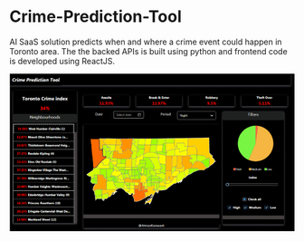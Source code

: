 # Crime-Prediction-Tool

AI SaaS solution predicts when and where a crime event could happen in Toronto area. The the backed APIs is built using python and frontend code is developed using ReactJS.

![Screenshot](image.gif)
